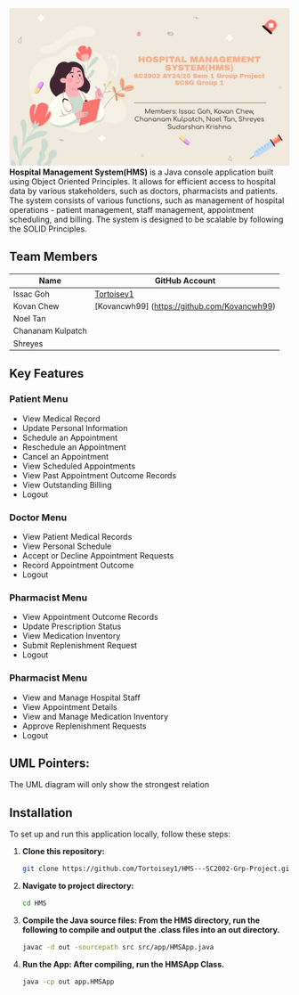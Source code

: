 ![Slide](img/HMSSlide.jpg)
<strong>Hospital Management System(HMS)</strong> is a Java console application built using Object Oriented Principles. It allows for efficient access to hospital data by various stakeholders, such as doctors, pharmacists and patients. The system consists of various functions, such as management of hospital operations - patient management, staff management, appointment scheduling, and billing. The system is designed to be scalable by following the SOLID Principles.


##  Team Members
| Name                    | GitHub Account      |
|-------------------------|---------------------|
| Issac Goh | [Tortoisey1](https://github.com/Tortoisey1) |
| Kovan Chew     | [Kovancwh99] (https://github.com/Kovancwh99) |
| Noel Tan   |  |
| Chananam Kulpatch          |  |
| Shreyes           | |

##  Key Features

### Patient Menu
- View Medical Record
- Update Personal Information
- Schedule an Appointment
- Reschedule an Appointment
- Cancel an Appointment
- View Scheduled Appointments
- View Past Appointment Outcome Records
- View Outstanding Billing
- Logout

### Doctor Menu
- View Patient Medical Records
- View Personal Schedule
- Accept or Decline Appointment Requests
- Record Appointment Outcome
- Logout

### Pharmacist Menu
- View Appointment Outcome Records
- Update Prescription Status
- View Medication Inventory
- Submit Replenishment Request
- Logout

### Pharmacist Menu
- View and Manage Hospital Staff
- View Appointment Details
- View and Manage Medication Inventory
- Approve Replenishment Requests
- Logout

##  UML Pointers: 
The UML diagram will only show the strongest relation

## Installation

To set up and run this application locally, follow these steps:

1. **Clone this repository:**

   ```bash
   git clone https://github.com/Tortoisey1/HMS---SC2002-Grp-Project.git
   
2. **Navigate to project directory:**

   ```bash
   cd HMS

3. **Compile the Java source files: From the HMS directory, run the following to compile and output the .class files into an out directory.**

   ```bash
   javac -d out -sourcepath src src/app/HMSApp.java
   
4. **Run the App: After compiling, run the HMSApp Class.**

   ```bash
   java -cp out app.HMSApp
